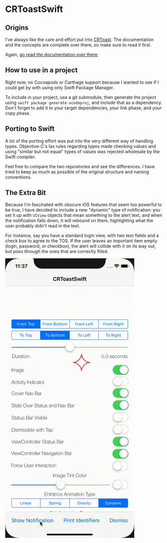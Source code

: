 # CRToastSwift

## Origins

I've always like the care and effort put into [CRToast](https://github.com/cruffenach/CRToast). The documentation and the concepts are complete over there, so make sure to read it first.

Again, [go read the documentation over there](https://github.com/cruffenach/CRToast).

## How to use in a project

Right now, no Cocoapods or Carthage support because I wanted to see if I could get by with using only Swift Package Manager.

To include in your project, use a git submodule, then generate the project using `swift package generate-xcodeproj`, and include that as a dependency. Don't forget to add it to your target dependencies, your link phase, and your copy phase.

## Porting to Swift

A lot of the porting effort was put into the very different way of handling types. Objective-C's lax rules regarding types made checking values and using "similar but not equal" types of values was rejected wholesale by the Swift compiler.

Feel free to compare the two repositories and see the differences. I have tried to keep as much as possible of the original structure and naming conventions.

## The Extra Bit

Because I'm fascinated with obscure iOS features that seem too powerful to be true, I have decided to include a new "dynamic" type of notification: you set it up with `UIView` objects that mean something to the alert text, and when the notification falls down, it will rebound on them, highlighting what the user probably didn't read in the text.

For instance, say you have a standard login view, with two text fields and a check box to agree to the TOS. If the user leaves an important item empty (login, password, or checkbox), the alert will collide with it on its way out, but *pass through* the ones that are correctly filled.

![example](r_assets/CRToastDynamic.gif)
